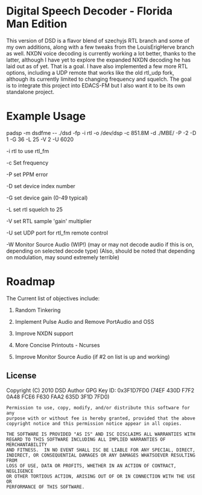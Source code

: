 # Digital Speech Decoder - Florida Man Edition
This version of DSD is a flavor blend of szechyjs RTL branch and some of my own additions, along with a few tweaks from the LouisErigHerve branch as well. NXDN voice decoding is currently working a lot better, thanks to the latter, although I have yet to explore the expanded NXDN decoding he has laid out as of yet. That is a goal. I have also implemented a few more RTL options, including a UDP remote that works like the old rtl_udp fork, although its currently limited to changing frequency and squelch. The goal is to integrate this project into EDACS-FM but I also want it to be its own standalone project. 

# Example Usage
padsp -m dsdfme -- ./dsd -fp -i rtl -o /dev/dsp -c 851.8M -d ./MBE/ -P -2 -D 1 -G 36 -L 25 -V 2 -U 6020

-i rtl to use rtl_fm 

-c Set frequency

-P set PPM error

-D set device index number

-G set device gain (0-49 typical)

-L set rtl squelch to 25

-V set RTL sample 'gain' multiplier

-U set UDP port for rtl_fm remote control

-W Monitor Source Audio (WIP!) (may or may not decode audio if this is on, depending on selected decode type)
(Also, should be noted that depending on modulation, may sound extremely terrible)

# Roadmap
The Current list of objectives include:

1. Random Tinkering

2. Implement Pulse Audio and Remove PortAudio and OSS

3. Improve NXDN support 

4. More Concise Printouts - Ncurses

4. Improve Monitor Source Audio (if #2 on list is up and working)


## License
Copyright (C) 2010 DSD Author
GPG Key ID: 0x3F1D7FD0 (74EF 430D F7F2 0A48 FCE6  F630 FAA2 635D 3F1D 7FD0)

    Permission to use, copy, modify, and/or distribute this software for any
    purpose with or without fee is hereby granted, provided that the above
    copyright notice and this permission notice appear in all copies.

    THE SOFTWARE IS PROVIDED "AS IS" AND ISC DISCLAIMS ALL WARRANTIES WITH
    REGARD TO THIS SOFTWARE INCLUDING ALL IMPLIED WARRANTIES OF MERCHANTABILITY
    AND FITNESS.  IN NO EVENT SHALL ISC BE LIABLE FOR ANY SPECIAL, DIRECT,
    INDIRECT, OR CONSEQUENTIAL DAMAGES OR ANY DAMAGES WHATSOEVER RESULTING FROM
    LOSS OF USE, DATA OR PROFITS, WHETHER IN AN ACTION OF CONTRACT, NEGLIGENCE
    OR OTHER TORTIOUS ACTION, ARISING OUT OF OR IN CONNECTION WITH THE USE OR
    PERFORMANCE OF THIS SOFTWARE.
